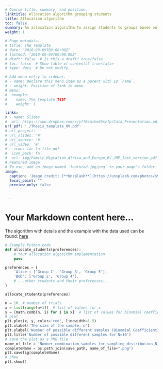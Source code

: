 ```yaml
---
# Course title, summary, and position.
linktitle: Allocation algorithm grouping students
title: Allocation algorithm
toc: false
summary: An allocation algorithm to assign students to groups based on their preferences
weight: 1

# Page metadata.
# title: The Template
# date: "2018-09-09T00:00:00Z"
# lastmod: "2018-09-09T00:00:00Z"
# draft: false  # Is this a draft? true/false
# toc: false  # Show table of contents? true/false
# type: docs  # Do not modify.

# Add menu entry to sidebar.
# - name: Declare this menu item as a parent with ID `name`.
# - weight: Position of link in menu.
# menu:
#  example:
#    name: The template TEST
#    weight: 1

links: 
# - name: Slides
#  url: https://www.dropbox.com/s/yff0zuihe49szfp/Cata_Presentation.pdf?dl=0
url_pdf: './Thesis_template_RV.pdf'
# url_project: ''
# url_slides: '#'
# url_source: '#'
# url_video: '#'
# - icon: far fa-file-pdf
#  icon_pack: fa
#  url: img/Family_Migration_Africa_and_Europe_RV_JMP_last_version.pdf
# Featured image
# To use, add an image named `featured.jpg/png` to your page's folder. 
image:
  caption: 'Image credit: [**Unsplash**](https://unsplash.com/photos/s9CC2SKySJM)'
  focal_point: ""
  preview_only: false


---
```


# Your Markdown content here...

The algorithm with details and the example with the data used can be found: [here](https://github.com/RemiVine/Allocation_algorithm_ARP_GGI/blob/Allocation_algorithm/The_Algorithm.ipynb)


```python
# Example Python code
def allocate_students(preferences):
    # Your allocation algorithm implementation
    pass

preferences = {
    'Alice': ['Group 1', 'Group 3', 'Group 5'],
    'Bob': ['Group 2', 'Group 4'],
    # ...other students and their preferences...
}

allocate_students(preferences)

```


```python
n = 10  # number of trials
x = list(range(n+1))  # list of values for x
y = [math.comb(n, i) for i in x]  # list of values for binomial coefficient
# plot
plt.plot(x, y, color='red', linewidth=1.5)
plt.xlabel('The size of the sample, n')
plt.ylabel('Number of possible different samples (Binomial Coefficient)')
plt.title('Number of possible different samples for N=10')
# save the plot as a PNG file
name_of_file = 'Number_combination_samples_for_sampling_distribution_N_10'
completeName = os.path.join(save_path, name_of_file+".png")         
plt.savefig(completeName)
# Show
plt.show()

```

